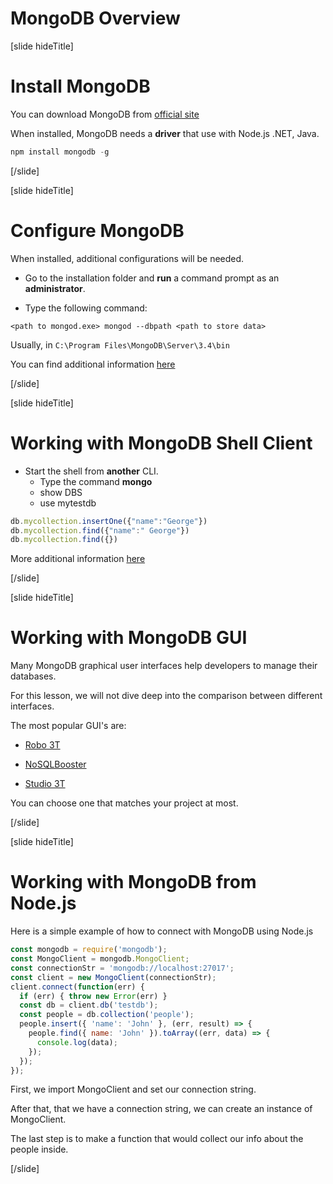 # MongoDB Overview

[slide hideTitle]
# Install MongoDB

You can download MongoDB from [official site](https://www.mongodb.com/download-center)

When installed, MongoDB needs a **driver** that use with Node.js .NET, Java.

``` js
npm install mongodb -g
```

[/slide]

[slide hideTitle]

# Configure MongoDB

When installed, additional configurations will be needed.

- Go to the installation folder and **run** a command prompt as an **administrator**.

- Type the following command:

```
<path to mongod.exe> mongod --dbpath <path to store data>
```

Usually, in `C:\Program Files\MongoDB\Server\3.4\bin`

You can find additional information [here](https://docs.mongodb.com/manual/tutorial/)

[/slide]

[slide hideTitle]

# Working with MongoDB Shell Client

- Start the shell from **another** CLI.
  * Type the command **mongo**
  * show DBS
  * use mytestdb

```js
db.mycollection.insertOne({"name":"George"})
db.mycollection.find({"name":" George"})
db.mycollection.find({})
```

More additional information [here](https://docs.mongodb.com/manual/reference/mongo-shell/)

[/slide]

[slide hideTitle]

# Working with MongoDB GUI

Many MongoDB graphical user interfaces help developers to manage their databases.

For this lesson, we will not dive deep into the comparison between different interfaces.

The most popular GUI's are:

- [Robo 3T](https://robomongo.org/download)

- [NoSQLBooster](https://nosqlbooster.com)

- [Studio 3T](https://studio3t.com/download/)

You can choose one that matches your project at most.

[/slide]


[slide hideTitle]

# Working with MongoDB from Node.js

Here is a simple example of how to connect with MongoDB using Node.js

``` js
const mongodb = require('mongodb');
const MongoClient = mongodb.MongoClient;
const connectionStr = 'mongodb://localhost:27017';
const client = new MongoClient(connectionStr);
client.connect(function(err) {
  if (err) { throw new Error(err) }
  const db = client.db('testdb');
  const people = db.collection('people');
  people.insert({ 'name': 'John' }, (err, result) => {
    people.find({ name: 'John' }).toArray((err, data) => {
      console.log(data);
    });
  });
});
```

First, we import MongoClient and set our connection string. 

After that, that we have a connection string, we can create an instance of MongoClient.

The last step is to make a function that would collect our info about the people inside.

[/slide]